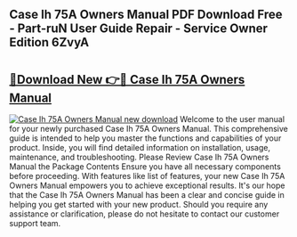 ## Case Ih 75A Owners Manual PDF Download Free - Part-ruN User Guide Repair - Service Owner Edition 6ZvyA

# <h2><a href="http://bc97157.oget.top/?id=Case+Ih+75A+Owners+Manual">🔗Download New 👉🔴 Case Ih 75A Owners Manual</a></h2>

[![Case Ih 75A Owners Manual new download](https://i.imgur.com/5g1atiW.png)](http://bc97157.oget.top/?id=Case+Ih+75A+Owners+Manual)
Welcome to the user manual for your newly purchased Case Ih 75A Owners Manual. This comprehensive guide is intended to help you master the functions and capabilities of your product. Inside, you will find detailed information on installation, usage, maintenance, and troubleshooting. Please Review Case Ih 75A Owners Manual the Package Contents Ensure you have all necessary components before proceeding. With features like list of features, your new Case Ih 75A Owners Manual empowers you to achieve exceptional results. It's our hope that the Case Ih 75A Owners Manual has been a clear and concise guide in helping you get started with your new product. Should you require any assistance or clarification, please do not hesitate to contact our customer support team.

